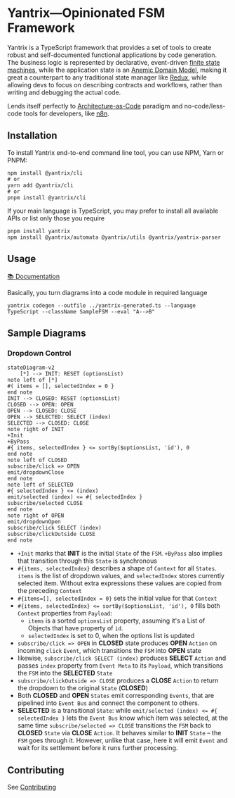 # Yantrix—Opinionated FSM Framework

Yantrix is a TypeScript framework that provides a set of tools to create robust and self-documented functional
applications by code generation.
The business logic is represented by declarative,
event-driven [finite state machines](https://en.wikipedia.org/wiki/Finite-state_machine), while the application state is
an [Anemic Domain Model](https://en.wikipedia.org/wiki/Anemic_domain_model), making it great a counterpart to any
traditional state manager like [Redux](https://redux.js.org/), while allowing devs to focus on describing contracts and
workflows, rather than writing and debugging the
actual code.

Lends itself perfectly to [Architecture-as-Code](https://jondavid-black.github.io/AaC/) paradigm and no-code/less-code
tools for developers, like [n8n](https://github.com/n8n-io/n8n).

## Installation

To install Yantrix end-to-end command line tool, you can use NPM, Yarn or PNPM:

```shell
npm install @yantrix/cli
# or
yarn add @yantrix/cli
# or
pnpm install @yantrix/cli
```

If your main language is TypeScript, you may prefer to install all available APIs or list only those you require

```shell
pnpm install yantrix
npm install @yantrix/automata @yantrix/utils @yantrix/yantrix-parser
```

## Usage

[📚 Documentation](https://tfcp68.github.io/yantrix/)

Basically, you turn diagrams into a code module in required language

```shell
yantrix codegen --outfile ../yantrix-generated.ts --language TypeScript --className SampleFSM --eval "A-->B"
```

## Sample Diagrams

### Dropdown Control

```mermaid
stateDiagram-v2
    [*] --> INIT: RESET (optionsList)
note left of [*]
#( items = [], selectedIndex = 0 }
end note
INIT --> CLOSED: RESET (optionsList)
CLOSED --> OPEN: OPEN
OPEN --> CLOSED: CLOSE
OPEN --> SELECTED: SELECT (index)
SELECTED --> CLOSED: CLOSE
note right of INIT
+Init
+ByPass
#{ items, selectedIndex } <= sortBy($optionsList, 'id'), 0
end note
note left of CLOSED
subscribe/click => OPEN
emit/dropdownClose
end note
note left of SELECTED
#{ selectedIndex } <= (index)
emit/selected (index) <= #{ selectedIndex }
subscribe/selected CLOSE
end note
note right of OPEN
emit/dropdownOpen
subscribe/click SELECT (index)
subscribe/clickOutside CLOSE
end note
```

- `+Init` marks that **INIT** is the initial `State` of the `FSM`. `+ByPass` also implies that transition through
  this `State` is synchronous
- `#{items, selectedIndex}` describes a shape of `Context` for all `States`. `items` is the list of dropdown values,
  and `selectedIndex` stores currently selected item. Without extra expressions these values are copied from the
  preceding `Context`
- `#{items=[], selectedIndex = 0}` sets the initial value for that `Context`
- `#{items, selectedIndex} <= sortBy($optionsList, 'id'), 0` fills both `Context` properties from `Payload`:
    - `items` is a sorted `optionsList` property, assuming it's a List of Objects that have property of `id`.
    - `selectedIndex` is set to 0, when the options list is updated
- `subscribe/click => OPEN` in **CLOSED** state produces **OPEN** `Action` on incoming `click` `Event`, which
  transitions the `FSM` into **OPEN** state
- likewise, `subscribe/click SELECT (index)` produces **SELECT** `Action` and passes `index` property
  from `Event Meta` to its `Payload`, which transitions the `FSM` into the **SELECTED** `State`
- `subscribe/clickOutside => CLOSE` produces a **CLOSE** `Action` to return the dropdown to the
  original `State` (**CLOSED**)
- Both **CLOSED** and **OPEN** `States` emit corresponding `Events`, that are pipelined into `Event Bus` and connect the
  component to others.
- **SELECTED** is a transitional `State`: while `emit/selected (index) <= #{ selectedIndex }` lets the `Event Bus` know
  which item was selected, at the same time `subscribe/selected => CLOSE` transitions the `FSM`
  back to **CLOSED** `State` via **CLOSE** `Action`. It behaves similar to **INIT** `State` &ndash; the `FSM` goes
  through it. However, unlike that case, here it will emit `Event` and wait for its settlement before it runs further
  processing.

## Contributing

See [Contributing](https://tfcp68.github.io/yantrix/contributing/)
